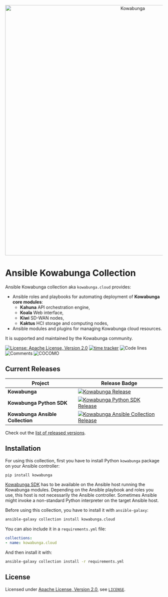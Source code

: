 <p align="center">
  <a href="https://www.kowabunga.cloud/?utm_source=github&utm_medium=logo" target="_blank">
    <picture>
      <source srcset="https://raw.githubusercontent.com/kowabunga-cloud/infographics/master/art/kowabunga-title-white.png" media="(prefers-color-scheme: dark)" />
      <source srcset="https://raw.githubusercontent.com/kowabunga-cloud/infographics/master/art/kowabunga-title-black.png" media="(prefers-color-scheme: light), (prefers-color-scheme: no-preference)" />
      <img src="https://raw.githubusercontent.com/kowabunga-cloud/infographics/master/art/kowabunga-title-black.png" alt="Kowabunga" width="800">
    </picture>
  </a>
</p>

# Ansible Kowabunga Collection

Ansible Kowabunga collection aka `kowabunga.cloud` provides:

- Ansible roles and playbooks for automating deployment of **Kowabunga core modules**:
  - **Kahuna** API orchestration engine,
  - **Koala** Web interface,
  - **Kiwi** SD-WAN nodes,
  - **Kaktus** HCI storage and computing nodes,
- Ansible modules and plugins for managing Kowabunga cloud resources.

It is supported and maintained by the Kowabunga community.

[![License: Apache License, Version 2.0](https://img.shields.io/badge/License-Apache_2.0-blue.svg)](https://spdx.org/licenses/Apache-2.0.html)
[![time tracker](https://wakatime.com/badge/github/kowabunga-cloud/ansible-collections-kowabunga.svg)](https://wakatime.com/badge/github/kowabunga-cloud/ansible-collections-kowabunga)
![Code lines](https://sloc.xyz/github/kowabunga-cloud/ansible-collections-kowabunga/?category=code)
![Comments](https://sloc.xyz/github/kowabunga-cloud/ansible-collections-kowabunga/?category=comments)
![COCOMO](https://sloc.xyz/github/kowabunga-cloud/ansible-collections-kowabunga/?category=cocomo&avg-wage=100000)

## Current Releases

| Project            | Release Badge                                                                                       |
|--------------------|-----------------------------------------------------------------------------------------------------|
| **Kowabunga**           | [![Kowabunga Release](https://img.shields.io/github/v/release/kowabunga-cloud/kowabunga)](https://github.com/kowabunga-cloud/kowabunga/releases) |
| **Kowabunga Python SDK**     | [![Kowabunga Python SDK Release](https://img.shields.io/github/v/release/kowabunga-cloud/kowabunga-python)](https://github.com/kowabunga-cloud/kowabunga-python/releases) |
| **Kowabunga Ansible Collection**     | [![Kowabunga Ansible Collection Release](https://img.shields.io/github/v/release/kowabunga-cloud/ansible-collections-kowabunga)](https://github.com/kowabunga-cloud/ansible-collections-kowabunga/releases) |

Check out the [list of released versions](https://github.com/kowabunga-cloud/ansible-collections-kowabunga/releases).

[kowabunga-python]: https://github.com/kowabunga-cloud/kowabunga-python

## Installation

For using this collection, first you have to install Python `kowabunga` package on your Ansible controller:

```sh
pip install kowabunga
```

[Kowabunga SDK][kowabunga-python] has to be available on the Ansible host running the Kowabunga modules. Depending on the Ansible playbook and roles you use, this host is not necessarily the Ansible controller. Sometimes Ansible might invoke a non-standard Python interpreter on the target Ansible host.

Before using this collection, you have to install it with `ansible-galaxy`:

```sh
ansible-galaxy collection install kowabunga.cloud
```

You can also include it in a `requirements.yml` file:

```yaml
collections:
- name: kowabunga.cloud
```

And then install it with:

```sh
ansible-galaxy collection install -r requirements.yml
```

<!-- ## Documentation -->

<!-- See collection docs at Ansible's main page: -->

<!-- * [kowabunga.cloud collection docs (version released in Ansible package)]( -->
<!--   https://docs.ansible.com/ansible/latest/collections/kowabunga/cloud/index.html) -->

<!-- * [kowabunga.cloud collection docs (devel version)]( -->
<!--   https://docs.ansible.com/ansible/devel/collections/kowabunga/cloud/index.html) -->

## License

Licensed under [Apache License, Version 2.0](https://opensource.org/license/apache-2-0), see [`LICENSE`](LICENSE).
